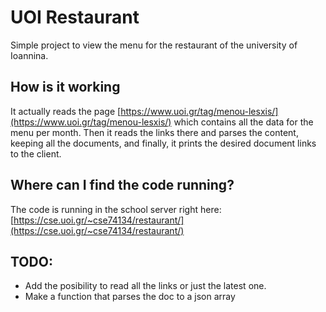 # UOI Restaurant

Simple project to view the menu for the restaurant of the university of Ioannina.

## How is it working

It actually reads the page [https://www.uoi.gr/tag/menou-lesxis/](https://www.uoi.gr/tag/menou-lesxis/) which contains all the data for the menu per month. Then it reads the links there and parses the content, keeping all the documents, and finally, it prints the desired document links to the client.

## Where can I find the code running?

The code is running in the school server right here: [https://cse.uoi.gr/~cse74134/restaurant/](https://cse.uoi.gr/~cse74134/restaurant/)

## TODO:
 - Add the posibility to read all the links or just the latest one.
 - Make a function that parses the doc to a json array
